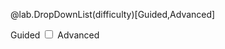 @lab.DropDownList(difficulty)[Guided,Advanced]

<span class="label">Guided</span>
<label class="switch">
  <input type="checkbox" class="checkMode">
  <span class="slider round"></span>
</label>
<span class="label">Advanced</span>
